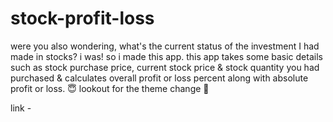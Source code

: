 # stock-profit-loss
 
 were you also wondering, what's the current status of the investment I had made in stocks? i was! so i made this app. this app takes some basic details such as stock purchase price, current stock price & stock quantity you had purchased & calculates overall profit or loss percent along with absolute profit or loss. 😇 lookout for the theme change 👀
 
 link - 
